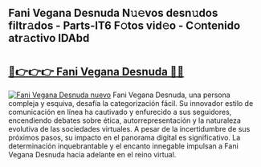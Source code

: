 ## Fani Vegana Desnuda N𝚞𝚎vos desn𝚞dos filtr𝚊dos - Parts-lT6 F𝚘tos vid𝚎o - C𝚘ntenido atr𝚊ctivo lDAbd

# <h2><a href="http://mb8j5mg.tromn.icu/?c=Fani+Vegana+Desnuda">🔗👉👉👉 Fani Vegana Desnuda 🔗🔗</a></h2>

[![Fani Vegana Desnuda nuevo](https://i.imgur.com/pEAQMta.gif)](http://mb8j5mg.tromn.icu/?c=Fani+Vegana+Desnuda)
Fani Vegana Desnuda, una persona compleja y esquiva, desafía la categorización fácil. Su innovador estilo de comunicación en línea ha cautivado y enfurecido a sus seguidores, encendiendo debates sobre ética, autorrepresentación y la naturaleza evolutiva de las sociedades virtuales. A pesar de la incertidumbre de sus próximos pasos, su impacto en el panorama digital es significativo. La determinación inquebrantable y el encanto innegable impulsan a Fani Vegana Desnuda hacia adelante en el reino virtual.
